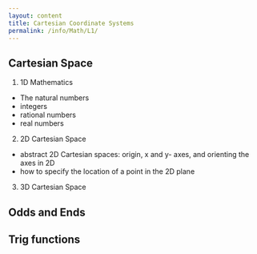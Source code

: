 ```yaml
---
layout: content
title: Cartesian Coordinate Systems
permalink: /info/Math/L1/
---
```

## Cartesian Space
1) 1D Mathematics

- The natural numbers
- integers
- rational numbers
- real numbers

2) 2D Cartesian Space
- abstract 2D Cartesian spaces: origin, x and y- axes, and orienting the axes in 2D
- how to specify the location of a point in the 2D plane

3) 3D Cartesian Space


## Odds and Ends


## Trig functions
